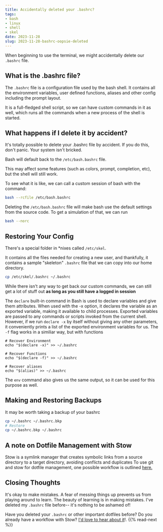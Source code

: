 ```yaml
---
title: Accidentally deleted your .bashrc?
tags:
- bash
- linux
- shell
- skel
date: 2023-11-28
slug: 2023-11-28-bashrc-oopsie-deleted
---
```


When beginning to use the terminal, we might accidentally delete our `.bashrc` file.

## What is the .bashrc file?

The `.bashrc` file is a configuration file used by the bash shell. It contains all the environment variables, user defined functions, aliases and other config including the prompt layout.

It is a full-fledged shell script, so we can have custom commands in it as well, which runs all the commands when a new process of the shell is started.

## What happens if I delete it by accident?

It's totally possible to delete your .bashrc file by accident. If you do this, don't panic. Your system isn't bricked. 

Bash will default back to the `/etc/bash.bashrc` file. 

This may affect some features (such as colors, prompt, completion, etc), but the shell will still work.

To see what it is like, we can call a custom session of bash with the command:
```sh
bash --rcfile /etc/bash.bashrc
```

Deleting the `/etc/bash.bashrc` file will make bash use the default settings from the source code. To get a simulation of that, we can run

```sh
bash --norc
```

## Restoring Your Config

There's a special folder in *nixes called `/etc/skel`. 

It contains all the files needed for creating a new user, and thankfully, it contains a sample "skeleton" `.bashrc` file that we can copy into our home directory.

```sh
cp /etc/skel/.bashrc ~/.bashrc
```

While there isn't any way to get back our custom commands, we can still get a lot of stuff out **as long as you still have a logged in session**

The `declare` built-in command in Bash is used to declare variables and give them attributes. When used with the -x option, it declares the variable as an exported variable, making it available to child processes. Exported variables are passed to any commands or scripts invoked from the current shell. However, if we run `declare -x` by itself without giving any other parameters, it conveniently prints a list of the exported environment variables for us. The `-f` flag works in a similiar way, but with functions

```shell
# Recover Environment
echo "$(declare -x)" >> ~/.bashrc

# Recover Functions
echo "$(declare -f)" >> ~/.bashrc

# Recover aliases
echo "$(alias)" >> ~/.bashrc
```

The `env` command also gives us the same output, so it can be used for this purpose as well.

## Making and Restoring Backups

It may be worth taking a backup of your bashrc
```sh
cp ~/.bashrc ~/.bashrc.bkp
# Restore
cp ~/.bashrc.bkp ~/.bashrc
```

## A note on Dotfile Management with Stow

Stow is a symlink manager that creates symbolic links from a source directory to a target directory, avoiding conflicts and duplicates
To use git and stow for dotfile management, one possible workflow is outlined [here.](https://apiumhub.com/tech-blog-barcelona/managing-dotfiles-with-stow/)

## Closing Thoughts

It's okay to make mistakes. A fear of messing things up prevents us from playing around to learn. The beauty of learning is in making mistakes. I've deleted my `.bashrc` file before-- it's nothing to be ashamed of!

Have you deleted your `.bashrc` or other important dotfiles before? Do you already have a workflow with Stow? [I'd love to hear about it](mailto:hello@ishan.page)!.
{{% read-next %}}
